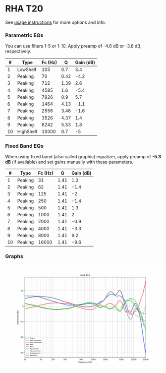 # RHA T20
See [usage instructions](https://github.com/jaakkopasanen/AutoEq#usage) for more options and info.

### Parametric EQs
You can use filters 1-5 or 1-10. Apply preamp of -4.8 dB or -3.8 dB, respectively.

|   # | Type      |   Fc (Hz) |    Q |   Gain (dB) |
|-----|-----------|-----------|------|-------------|
|   1 | LowShelf  |       105 | 0.7  |         3.4 |
|   2 | Peaking   |        70 | 0.42 |        -4.2 |
|   3 | Peaking   |       712 | 1.39 |         2.6 |
|   4 | Peaking   |      4585 | 1.6  |        -5.4 |
|   5 | Peaking   |      7926 | 0.9  |         5.7 |
|   6 | Peaking   |      1464 | 4.13 |        -1.1 |
|   7 | Peaking   |      2556 | 3.46 |        -1.6 |
|   8 | Peaking   |      3526 | 4.37 |         1.4 |
|   9 | Peaking   |      6242 | 5.53 |         1.8 |
|  10 | HighShelf |     10000 | 0.7  |        -5   |

### Fixed Band EQs
When using fixed band (also called graphic) equalizer, apply preamp of **-5.3 dB** (if available) and set gains manually with these parameters.

|   # | Type    |   Fc (Hz) |    Q |   Gain (dB) |
|-----|---------|-----------|------|-------------|
|   1 | Peaking |        31 | 1.41 |         1.2 |
|   2 | Peaking |        62 | 1.41 |        -1.4 |
|   3 | Peaking |       125 | 1.41 |        -2   |
|   4 | Peaking |       250 | 1.41 |        -1.4 |
|   5 | Peaking |       500 | 1.41 |         1.3 |
|   6 | Peaking |      1000 | 1.41 |         2   |
|   7 | Peaking |      2000 | 1.41 |        -0.9 |
|   8 | Peaking |      4000 | 1.41 |        -3.3 |
|   9 | Peaking |      8000 | 1.41 |         6.2 |
|  10 | Peaking |     16000 | 1.41 |        -9.6 |

### Graphs
![](./RHA%20T20.png)
